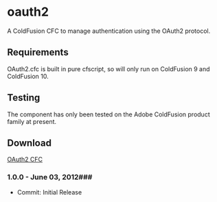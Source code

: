 oauth2
======

A ColdFusion CFC to manage authentication using the OAuth2 protocol.


Requirements
----------------
OAuth2.cfc is built in pure cfscript, so will only run on ColdFusion 9 and ColdFusion 10.


Testing
----------------
The component has only been tested on the Adobe ColdFusion product family at present.


Download
----------------
[OAuth2 CFC ](https://github.com/coldfumonkeh/oauth2/downloads)
    

### 1.0.0 - June 03, 2012###
 
- Commit: Initial Release